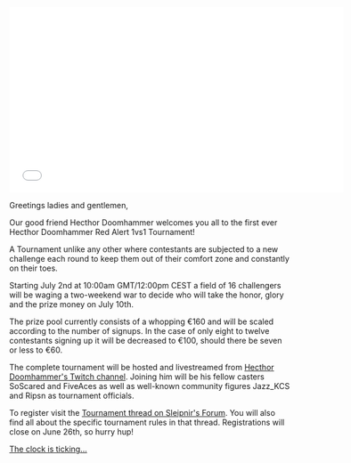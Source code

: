 <div style="text-align:center">
<iframe width="600" height="333" src="//www.youtube.com/embed/o9XJ-vqoh98?feature=player_detailpage" frameborder="0" allowfullscreen></iframe>
</div>

Greetings ladies and gentlemen,

Our good friend Hecthor Doomhammer welcomes you all to the first ever Hecthor Doomhammer Red Alert 1vs1 Tournament!

A Tournament unlike any other where contestants are subjected to a new challenge each round to keep them out of their comfort zone and constantly on their toes.

Starting July 2nd at 10:00am GMT/12:00pm CEST a field of 16 challengers will be waging a two-weekend war to decide who will take the honor, glory and the prize money on July 10th.

The prize pool currently consists of a whopping &euro;160 and will be scaled according to the number of signups. In the case of only eight to twelve contestants signing up it will be decreased to &euro;100, should there be seven or less to &euro;60.

The complete tournament will be hosted and livestreamed from [Hecthor Doomhammer's Twitch channel](http://www.twitch.tv/pauljongejans). Joining him will be his fellow casters SoScared and FiveAces as well as well-known community figures Jazz_KCS and Ripsn as tournament officials.

To register visit the [Tournament thread on Sleipnir's Forum](http://www.sleipnirstuff.com/forum/viewtopic.php?f=82&t=19594). You will also find all about the specific tournament rules in that thread. Registrations will close on June 26th, so hurry hup!

[The clock is ticking... ](http://goo.gl/oxRGP3)

